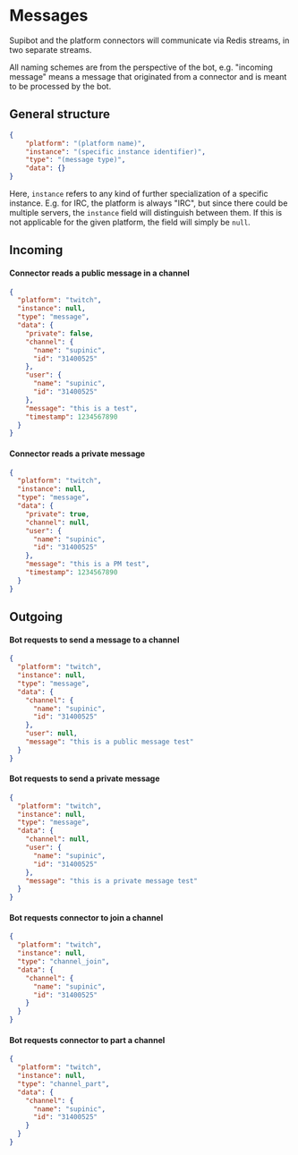 # Messages

Supibot and the platform connectors will communicate via Redis streams, in two separate streams.

All naming schemes are from the perspective of the bot, e.g. "incoming message" means a message
that originated from a connector and is meant to be processed by the bot.

## General structure

```json
{
    "platform": "(platform name)",
    "instance": "(specific instance identifier)",
    "type": "(message type)",
    "data": {}
}
```

Here, `instance` refers to any kind of further specialization of a specific instance.
E.g. for IRC, the platform is always "IRC", but since there could be multiple servers,
the `instance` field will distinguish between them. If this is not applicable for the given platform,
the field will simply be `null`.

## Incoming

#### Connector reads a public message in a channel

```json
{
  "platform": "twitch",
  "instance": null,
  "type": "message",
  "data": {
    "private": false,
    "channel": {
      "name": "supinic",
      "id": "31400525"
    },
    "user": {
      "name": "supinic",
      "id": "31400525"
    },
    "message": "this is a test",
    "timestamp": 1234567890
  }
}
```

#### Connector reads a private message

```json
{
  "platform": "twitch",
  "instance": null,
  "type": "message",
  "data": {
    "private": true,
    "channel": null,
    "user": {
      "name": "supinic",
      "id": "31400525"
    },
    "message": "this is a PM test",
    "timestamp": 1234567890
  }
}
```

## Outgoing

#### Bot requests to send a message to a channel

```json
{
  "platform": "twitch",
  "instance": null,
  "type": "message",
  "data": {
    "channel": {
      "name": "supinic",
      "id": "31400525"
    },
    "user": null,
    "message": "this is a public message test"
  }
}
```

#### Bot requests to send a private message

```json
{
  "platform": "twitch",
  "instance": null,
  "type": "message",
  "data": {
    "channel": null,
    "user": {
      "name": "supinic",
      "id": "31400525"
    },
    "message": "this is a private message test"
  }
}
```

#### Bot requests connector to join a channel

```json
{
  "platform": "twitch",
  "instance": null,
  "type": "channel_join",
  "data": {
    "channel": {
      "name": "supinic",
      "id": "31400525"
    }
  }
}
```

#### Bot requests connector to part a channel

```json
{
  "platform": "twitch",
  "instance": null,
  "type": "channel_part",
  "data": {
    "channel": {
      "name": "supinic",
      "id": "31400525"
    }
  }
}
```
